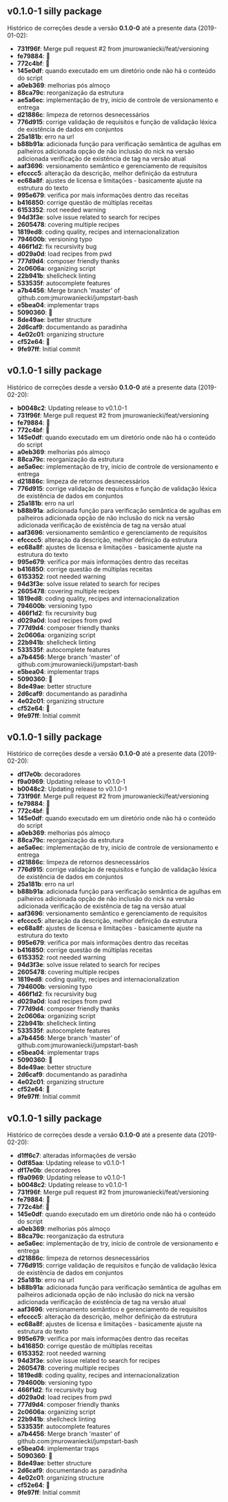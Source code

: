 ## v0.1.0-1 silly package
Histórico de correções desde a versão **0.1.0-0** até a presente data (2019-01-02):
-   **731f96f**: Merge pull request #2 from jmurowaniecki/feat/versioning
-   **fe79884**: :book:
-   **772c4bf**: :rocket:
-   **145e0df**: quando executado em um diretório onde não há o conteúdo do script
-   **a0eb369**: melhorias pós almoço
-   **88ca79c**: reorganização da estrutura
-   **ae5a6ec**: implementação de try, início de controle de versionamento e entrega
-   **d21886c**: limpeza de retornos desnecessários
-   **776d915**: corrige validação de requisitos e função de validação léxica de existência de dados em conjuntos
-   **25a181b**: erro na url
-   **b88b91a**: adicionada função para verificação semântica de agulhas em palheiros adicionada opção de não inclusão do nick na versão adicionada verificação de existência de tag na versão atual
-   **aaf3696**: versionamento semântico e gerenciamento de requisitos
-   **efcccc5**: alteração da descrição, melhor definição da estrutura
-   **ec68a8f**: ajustes de licensa e limitações - basicamente ajuste na estrutura do texto
-   **995e679**: verifica por mais informações dentro das receitas
-   **b416850**: corrige questão de múltiplas receitas
-   **6153352**: root needed warning
-   **94d3f3e**: solve issue related to search for recipes
-   **2605478**: covering multiple recipes
-   **1819ed8**: coding quality, recipes and internacionalization
-   **794600b**: versioning typo
-   **466f1d2**: fix recursivity bug
-   **d029a0d**: load recipes from pwd
-   **777d9d4**: composer friendly thanks
-   **2c0606a**: organizing script
-   **22b941b**: shellcheck linting
-   **533535f**: autocomplete features
-   **a7b4456**: Merge branch 'master' of github.com:jmurowaniecki/jumpstart-bash
-   **e5bea04**: implementar traps
-   **5090360**: :rocket:
-   **8de49ae**: better structure
-   **2d6caf9**: documentando as paradinha
-   **4e02c01**: organizing structure
-   **cf52e64**: :rocket:
-   **9fe97ff**: Initial commit


## v0.1.0-1 silly package
Histórico de correções desde a versão **0.1.0-0** até a presente data (2019-02-20):
-   **b0048c2**: Updating release to v0.1.0-1
-   **731f96f**: Merge pull request #2 from jmurowaniecki/feat/versioning
-   **fe79884**: :book:
-   **772c4bf**: :rocket:
-   **145e0df**: quando executado em um diretório onde não há o conteúdo do script
-   **a0eb369**: melhorias pós almoço
-   **88ca79c**: reorganização da estrutura
-   **ae5a6ec**: implementação de try, início de controle de versionamento e entrega
-   **d21886c**: limpeza de retornos desnecessários
-   **776d915**: corrige validação de requisitos e função de validação léxica de existência de dados em conjuntos
-   **25a181b**: erro na url
-   **b88b91a**: adicionada função para verificação semântica de agulhas em palheiros adicionada opção de não inclusão do nick na versão adicionada verificação de existência de tag na versão atual
-   **aaf3696**: versionamento semântico e gerenciamento de requisitos
-   **efcccc5**: alteração da descrição, melhor definição da estrutura
-   **ec68a8f**: ajustes de licensa e limitações - basicamente ajuste na estrutura do texto
-   **995e679**: verifica por mais informações dentro das receitas
-   **b416850**: corrige questão de múltiplas receitas
-   **6153352**: root needed warning
-   **94d3f3e**: solve issue related to search for recipes
-   **2605478**: covering multiple recipes
-   **1819ed8**: coding quality, recipes and internacionalization
-   **794600b**: versioning typo
-   **466f1d2**: fix recursivity bug
-   **d029a0d**: load recipes from pwd
-   **777d9d4**: composer friendly thanks
-   **2c0606a**: organizing script
-   **22b941b**: shellcheck linting
-   **533535f**: autocomplete features
-   **a7b4456**: Merge branch 'master' of github.com:jmurowaniecki/jumpstart-bash
-   **e5bea04**: implementar traps
-   **5090360**: :rocket:
-   **8de49ae**: better structure
-   **2d6caf9**: documentando as paradinha
-   **4e02c01**: organizing structure
-   **cf52e64**: :rocket:
-   **9fe97ff**: Initial commit


## v0.1.0-1 silly package
Histórico de correções desde a versão **0.1.0-0** até a presente data (2019-02-20):
-   **df17e0b**: decoradores
-   **f9a0969**: Updating release to v0.1.0-1
-   **b0048c2**: Updating release to v0.1.0-1
-   **731f96f**: Merge pull request #2 from jmurowaniecki/feat/versioning
-   **fe79884**: :book:
-   **772c4bf**: :rocket:
-   **145e0df**: quando executado em um diretório onde não há o conteúdo do script
-   **a0eb369**: melhorias pós almoço
-   **88ca79c**: reorganização da estrutura
-   **ae5a6ec**: implementação de try, início de controle de versionamento e entrega
-   **d21886c**: limpeza de retornos desnecessários
-   **776d915**: corrige validação de requisitos e função de validação léxica de existência de dados em conjuntos
-   **25a181b**: erro na url
-   **b88b91a**: adicionada função para verificação semântica de agulhas em palheiros adicionada opção de não inclusão do nick na versão adicionada verificação de existência de tag na versão atual
-   **aaf3696**: versionamento semântico e gerenciamento de requisitos
-   **efcccc5**: alteração da descrição, melhor definição da estrutura
-   **ec68a8f**: ajustes de licensa e limitações - basicamente ajuste na estrutura do texto
-   **995e679**: verifica por mais informações dentro das receitas
-   **b416850**: corrige questão de múltiplas receitas
-   **6153352**: root needed warning
-   **94d3f3e**: solve issue related to search for recipes
-   **2605478**: covering multiple recipes
-   **1819ed8**: coding quality, recipes and internacionalization
-   **794600b**: versioning typo
-   **466f1d2**: fix recursivity bug
-   **d029a0d**: load recipes from pwd
-   **777d9d4**: composer friendly thanks
-   **2c0606a**: organizing script
-   **22b941b**: shellcheck linting
-   **533535f**: autocomplete features
-   **a7b4456**: Merge branch 'master' of github.com:jmurowaniecki/jumpstart-bash
-   **e5bea04**: implementar traps
-   **5090360**: :rocket:
-   **8de49ae**: better structure
-   **2d6caf9**: documentando as paradinha
-   **4e02c01**: organizing structure
-   **cf52e64**: :rocket:
-   **9fe97ff**: Initial commit


## v0.1.0-1 silly package
Histórico de correções desde a versão **0.1.0-0** até a presente data (2019-02-20):
-   **d1ff6c7**: alteradas informações de versão
-   **0df85aa**: Updating release to v0.1.0-1
-   **df17e0b**: decoradores
-   **f9a0969**: Updating release to v0.1.0-1
-   **b0048c2**: Updating release to v0.1.0-1
-   **731f96f**: Merge pull request #2 from jmurowaniecki/feat/versioning
-   **fe79884**: :book:
-   **772c4bf**: :rocket:
-   **145e0df**: quando executado em um diretório onde não há o conteúdo do script
-   **a0eb369**: melhorias pós almoço
-   **88ca79c**: reorganização da estrutura
-   **ae5a6ec**: implementação de try, início de controle de versionamento e entrega
-   **d21886c**: limpeza de retornos desnecessários
-   **776d915**: corrige validação de requisitos e função de validação léxica de existência de dados em conjuntos
-   **25a181b**: erro na url
-   **b88b91a**: adicionada função para verificação semântica de agulhas em palheiros adicionada opção de não inclusão do nick na versão adicionada verificação de existência de tag na versão atual
-   **aaf3696**: versionamento semântico e gerenciamento de requisitos
-   **efcccc5**: alteração da descrição, melhor definição da estrutura
-   **ec68a8f**: ajustes de licensa e limitações - basicamente ajuste na estrutura do texto
-   **995e679**: verifica por mais informações dentro das receitas
-   **b416850**: corrige questão de múltiplas receitas
-   **6153352**: root needed warning
-   **94d3f3e**: solve issue related to search for recipes
-   **2605478**: covering multiple recipes
-   **1819ed8**: coding quality, recipes and internacionalization
-   **794600b**: versioning typo
-   **466f1d2**: fix recursivity bug
-   **d029a0d**: load recipes from pwd
-   **777d9d4**: composer friendly thanks
-   **2c0606a**: organizing script
-   **22b941b**: shellcheck linting
-   **533535f**: autocomplete features
-   **a7b4456**: Merge branch 'master' of github.com:jmurowaniecki/jumpstart-bash
-   **e5bea04**: implementar traps
-   **5090360**: :rocket:
-   **8de49ae**: better structure
-   **2d6caf9**: documentando as paradinha
-   **4e02c01**: organizing structure
-   **cf52e64**: :rocket:
-   **9fe97ff**: Initial commit


